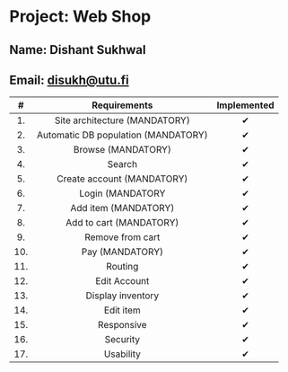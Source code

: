 # Project: Web Shop

## Name: Dishant Sukhwal

## Email: disukh@utu.fi

|   #   |            Requirements             | Implemented |
| :---: | :---------------------------------: | :---------: |
|  1.   |    Site architecture (MANDATORY)    |      ✔      |
|  2.   | Automatic DB population (MANDATORY) |      ✔      |
|  3.   |         Browse (MANDATORY)          |      ✔      |
|  4.   |               Search                |      ✔      |
|  5.   |     Create account (MANDATORY)      |      ✔      |
|  6.   |          Login (MANDATORY           |      ✔      |
|  7.   |        Add item (MANDATORY)         |      ✔      |
|  8.   |       Add to cart (MANDATORY)       |      ✔      |
|  9.   |          Remove from cart           |      ✔      |
|  10.  |           Pay (MANDATORY)           |      ✔      |
|  11.  |               Routing               |      ✔      |
|  12.  |            Edit Account             |      ✔      |
|  13.  |          Display inventory          |      ✔      |
|  14.  |              Edit item              |      ✔      |
|  15.  |             Responsive              |      ✔      |
|  16.  |              Security               |      ✔      |
|  17.  |              Usability              |      ✔      |

